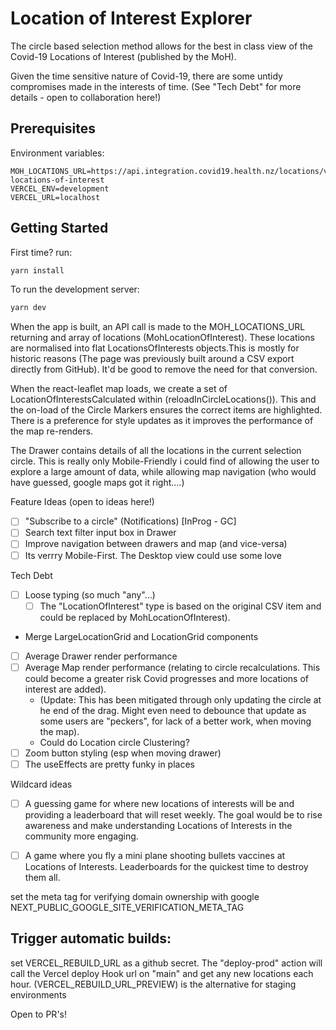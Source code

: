 # Location of Interest Explorer

The circle based selection method allows for the best in class view of the Covid-19 Locations of Interest (published by the MoH).

Given the time sensitive nature of Covid-19, there are some untidy compromises made in the interests of time. (See "Tech Debt" for more details - open to collaboration here!)

## Prerequisites

Environment variables:
```
MOH_LOCATIONS_URL=https://api.integration.covid19.health.nz/locations/v1/current-locations-of-interest
VERCEL_ENV=development
VERCEL_URL=localhost
```


## Getting Started

First time?
run:
```bash
yarn install
```

To run the development server:
```bash
yarn dev
```


When the app is built, an API call is made to the MOH_LOCATIONS_URL returning and array of locations (MohLocationOfInterest).
These locations are normalised into flat LocationsOfInterests objects.This is mostly for historic reasons (The page was previously built around a CSV export directly from GitHub).
It'd be good to remove the need for that conversion.

When the react-leaflet map loads, we create a set of LocationOfInterestsCalculated within (reloadInCircleLocations()). This and the on-load of the Circle Markers ensures the correct items are highlighted. There is a preference for style updates as it improves the performance of the map re-renders.

The Drawer contains details of all the locations in the current selection circle.
This is really only Mobile-Friendly i could find of allowing the user to explore a large amount of data, while allowing map navigation (who would have guessed, google maps got it right....)


Feature Ideas (open to ideas here!)
- [ ] "Subscribe to a circle" (Notifications) [InProg - GC]
- [ ] Search text filter input box in Drawer
- [ ] Improve navigation between drawers and map (and vice-versa)
- [ ] Its verrry Mobile-First. The Desktop view could use some love

Tech Debt
- [ ] Loose typing (so much "any"...)
  - [ ] The "LocationOfInterest" type is based on the original CSV item and could be replaced by MohLocationOfInterest).
- Merge LargeLocationGrid and LocationGrid components
- [ ] Average Drawer render performance
- [ ] Average Map render performance
     (relating to circle recalculations. This could become a greater risk Covid progresses and more locations of interest are added). 
   - (Update: This has been mitigated through only updating the circle at he end of the drag. Might even need to debounce that update as some users are "peckers", for lack of a better work, when moving the map).
    - Could do Location circle Clustering?
- [ ] Zoom button styling (esp when moving drawer)
- [ ] The useEffects are pretty funky in places

Wildcard ideas
- [ ] A guessing game for where new locations of interests will be and providing a leaderboard that will reset weekly.
The goal would be to rise awareness and make understanding Locations of Interests in the community more engaging.
- [ ] A game where you fly a mini plane shooting bullets vaccines at Locations of Interests. Leaderboards for the quickest time to destroy them all.


set the meta tag for verifying domain ownership with google
NEXT_PUBLIC_GOOGLE_SITE_VERIFICATION_META_TAG 

## Trigger automatic builds:
set VERCEL_REBUILD_URL as a github secret. The "deploy-prod" action will call the Vercel deploy Hook url on "main" and get any new locations each hour.
(VERCEL_REBUILD_URL_PREVIEW) is the alternative for staging environments

Open to PR's!